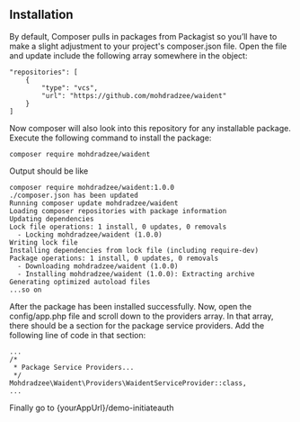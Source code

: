 
## Installation

By default, Composer pulls in packages from Packagist so you’ll have to make a slight adjustment to your project's composer.json file. Open the file and update include the following array somewhere in the object:

```
"repositories": [
    {
        "type": "vcs",
        "url": "https://github.com/mohdradzee/waident"
    }
]
```

Now composer will also look into this repository for any installable package. Execute the following command to install the package:

```
composer require mohdradzee/waident
```

Output should be like
```
composer require mohdradzee/waident:1.0.0
./composer.json has been updated
Running composer update mohdradzee/waident
Loading composer repositories with package information
Updating dependencies                                 
Lock file operations: 1 install, 0 updates, 0 removals
  - Locking mohdradzee/waident (1.0.0)
Writing lock file
Installing dependencies from lock file (including require-dev)
Package operations: 1 install, 0 updates, 0 removals
  - Downloading mohdradzee/waident (1.0.0)
  - Installing mohdradzee/waident (1.0.0): Extracting archive
Generating optimized autoload files
...so on
```
After the package has been installed successfully. Now, open the config/app.php file and scroll down to the providers array. In that array, there should be a section for the package service providers. Add the following line of code in that section:
```
...
/*
 * Package Service Providers...
 */
Mohdradzee\Waident\Providers\WaidentServiceProvider::class,
...

```

Finally go to {yourAppUrl}/demo-initiateauth
